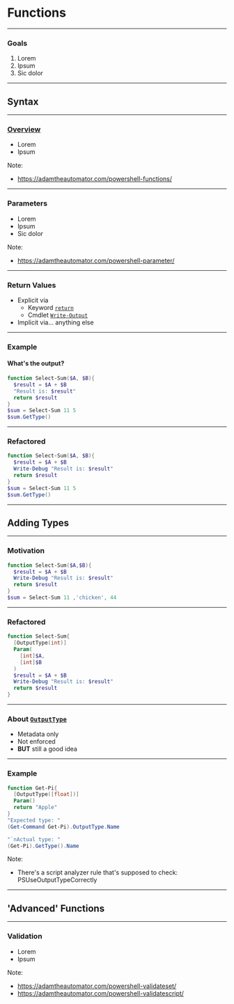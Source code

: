 # Functions

---

### Goals
1. Lorem
1. Ipsum
1. Sic dolor

---

## Syntax

---

### [Overview](https://docs.microsoft.com/en-us/powershell/module/microsoft.powershell.core/about/about_functions)
* Lorem
* Ipsum

Note:
* https://adamtheautomator.com/powershell-functions/

---

### Parameters
* Lorem
* Ipsum
* Sic dolor

Note:
* https://adamtheautomator.com/powershell-parameter/

---

### Return Values
* Explicit via
  - Keyword [`return`](https://docs.microsoft.com/en-us/powershell/module/microsoft.powershell.core/about/about_return)
  - Cmdlet [`Write-Output`](https://docs.microsoft.com/en-us/powershell/module/microsoft.powershell.utility/write-output)
* Implicit via... anything else

---

### Example
#### What's the output?
```powershell
function Select-Sum($A, $B){
  $result = $A + $B
  "Result is: $result"
  return $result
}
$sum = Select-Sum 11 5
$sum.GetType()
```

---

### Refactored
```powershell
function Select-Sum($A, $B){
  $result = $A + $B
  Write-Debug "Result is: $result"
  return $result
}
$sum = Select-Sum 11 5
$sum.GetType()
```

---

## Adding Types

---

### Motivation
```powershell
function Select-Sum($A,$B){
  $result = $A + $B
  Write-Debug "Result is: $result"
  return $result
}
$sum = Select-Sum 11 ,'chicken', 44
```

---

### Refactored
```powershell
function Select-Sum{
  [OutputType(int)]
  Param(
    [int]$A,
    [int]$B
  )
  $result = $A + $B
  Write-Debug "Result is: $result"
  return $result
}
```

---

### About [`OutputType`](https://docs.microsoft.com/en-us/powershell/module/microsoft.powershell.core/about/about_functions_outputtypeattribute)
* Metadata only
* Not enforced
* **BUT** still a good idea

---

### Example
```powershell
function Get-Pi{
  [OutputType([float])]
  Param()
  return "Apple"
}
"Expected type: "
(Get-Command Get-Pi).OutputType.Name

"`nActual type: "
(Get-Pi).GetType().Name
```

Note:
* There's a script analyzer rule that's supposed to check: PSUseOutputTypeCorrectly

---

## 'Advanced' Functions

---

### Validation
* Lorem
* Ipsum

Note:
* https://adamtheautomator.com/powershell-validateset/
* https://adamtheautomator.com/powershell-validatescript/


